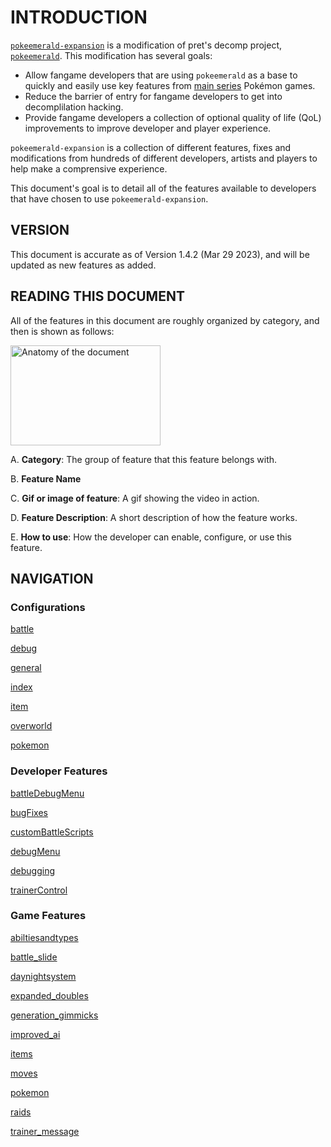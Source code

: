 <!--
https://github.com/rh-hideout/pokeemerald-expansion#readme
https://www.pokecommunity.com/showthread.php?t=417820
-->
# INTRODUCTION
[`pokeemerald-expansion`](https://github.com/rh-hideout/pokeemerald-expansion/) is a modification of pret's decomp project, [`pokeemerald`](https://github.com/pret/pokeemerald). This modification has several goals:

- Allow fangame developers that are using `pokeemerald` as a base to quickly and easily use key features from [main series](https://bulbapedia.bulbagarden.net/wiki/Core_series) Pokémon games.
- Reduce the barrier of entry for fangame developers to get into decomplilation hacking.
- Provide fangame developers a collection of optional quality of life (QoL) improvements to improve developer and player experience.

`pokeemerald-expansion` is a collection of different features, fixes and modifications from hundreds of different developers, artists and players to help make a comprensive experience.

This document's goal is to detail all of the features available to developers that have chosen to use `pokeemerald-expansion`. 

## VERSION
This document is accurate as of Version 1.4.2 (Mar 29 2023), and will be updated as new features as added.

## READING THIS DOCUMENT
All of the features in this document are roughly organized by category, and then is shown as follows:

<img src="https://i.imgur.com/QBy5iNW.png" alt="Anatomy of the document" height=160px width=240px>

A. **Category**: The group of feature that this feature belongs with.

B. **Feature Name**

C. **Gif or image of feature**: A gif showing the video in action.

D. **Feature Description**: A short description of how the feature works.

E. **How to use**: How the developer can enable, configure, or use this feature.

## NAVIGATION
### Configurations

[battle](/features/configurations/battle.md)

[debug](features/configurations/debug.md)

[general](/features/configurations/general.md)

[index](/features/configurations/index.md)

[item](/features/configurations/item.md)

[overworld](/features/configurations/overworld.md)

[pokemon](/features/configurations/pokemon.md)

### Developer Features

[battleDebugMenu](/features/developer_features/battleDebugMenu.md)

[bugFixes](/features/developer_features/bugFixes.md)

[customBattleScripts](/features/developer_features/customBattleScripts.md)

[debugMenu](/features/developer_features/debugMenu.md)

[debugging](/features/developer_features/debugging.md)

[trainerControl](/features/developer_features/trainerControl.md)

### Game Features

[abiltiesandtypes](/features/game_features/abiltiesandtypes.md)

[battle_slide](/features/game_features/battle_slide.md)

[daynightsystem](/features/game_features/daynightsystem.md)

[expanded_doubles](/features/game_features/expanded_doubles.md)

[generation_gimmicks](/features/game_features/generation_gimmicks.md)

[improved_ai](/features/game_features/improved_ai.md)

[items](/features/game_features/items.md)

[moves](/features/game_features/moves.md)

[pokemon](/features/game_features/pokemon.md)

[raids](/features/game_features/raids.md)

[trainer_message](/features/game_features/trainer_message.md)

